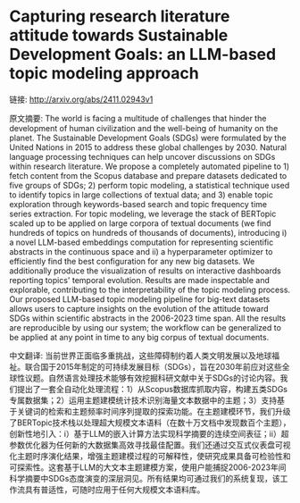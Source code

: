 # Capturing research literature attitude towards Sustainable Development Goals: an LLM-based topic modeling approach

链接: http://arxiv.org/abs/2411.02943v1

原文摘要:
The world is facing a multitude of challenges that hinder the development of
human civilization and the well-being of humanity on the planet. The
Sustainable Development Goals (SDGs) were formulated by the United Nations in
2015 to address these global challenges by 2030. Natural language processing
techniques can help uncover discussions on SDGs within research literature. We
propose a completely automated pipeline to 1) fetch content from the Scopus
database and prepare datasets dedicated to five groups of SDGs; 2) perform
topic modeling, a statistical technique used to identify topics in large
collections of textual data; and 3) enable topic exploration through
keywords-based search and topic frequency time series extraction. For topic
modeling, we leverage the stack of BERTopic scaled up to be applied on large
corpora of textual documents (we find hundreds of topics on hundreds of
thousands of documents), introducing i) a novel LLM-based embeddings
computation for representing scientific abstracts in the continuous space and
ii) a hyperparameter optimizer to efficiently find the best configuration for
any new big datasets. We additionally produce the visualization of results on
interactive dashboards reporting topics' temporal evolution. Results are made
inspectable and explorable, contributing to the interpretability of the topic
modeling process. Our proposed LLM-based topic modeling pipeline for big-text
datasets allows users to capture insights on the evolution of the attitude
toward SDGs within scientific abstracts in the 2006-2023 time span. All the
results are reproducible by using our system; the workflow can be generalized
to be applied at any point in time to any big corpus of textual documents.

中文翻译:
当前世界正面临多重挑战，这些障碍制约着人类文明发展以及地球福祉。联合国于2015年制定的可持续发展目标（SDGs），旨在2030年前应对这些全球性议题。自然语言处理技术能够有效挖掘科研文献中关于SDGs的讨论内容。我们提出了一套全自动化处理流程：1）从Scopus数据库抓取内容，构建五类SDGs专属数据集；2）运用主题建模统计技术识别海量文本数据中的主题；3）支持基于关键词的检索和主题频率时间序列提取的探索功能。在主题建模环节，我们升级了BERTopic技术栈以处理超大规模文本语料（在数十万文档中发现数百个主题），创新性地引入：i）基于LLM的嵌入计算方法实现科学摘要的连续空间表征；ii）超参数优化器为任何新的大数据集高效寻找最佳配置。我们还通过交互式仪表盘可视化主题时序演化结果，增强主题建模过程的可解释性，使研究成果具备可检验性和可探索性。这套基于LLM的大文本主题建模方案，使用户能捕捉2006-2023年间科学摘要中SDGs态度演变的深层洞见。所有结果均可通过我们的系统复现，该工作流具有普适性，可随时应用于任何大规模文本语料库。
